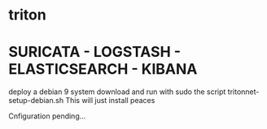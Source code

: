 # triton

SURICATA - LOGSTASH - ELASTICSEARCH - KIBANA
============================================

deploy a debian 9 system
download and run with sudo the script tritonnet-setup-debian.sh
This will just install peaces 

Cnfiguration pending... 

